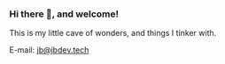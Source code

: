 ### Hi there 👋, and welcome!

This is my little cave of wonders, and things I tinker with.

E-mail: jb@jbdev.tech
